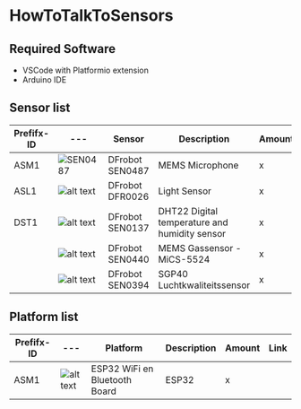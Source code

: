 # HowToTalkToSensors

## Required Software

- VSCode with Platformio extension
- Arduino IDE 

## Sensor list

| Prefifx-ID | --- | Sensor | Description | Amount | Link |
| --- | --- | --- | --- | --- | --- |
| ASM1 | ![SEN0487] | DFrobot SEN0487 | MEMS Microphone | x | https://wiki.dfrobot.com/Fermion_MEMS_Microphone_Sensor_SKU_SEN0487 |
| ASL1 |![alt text](https://www.tinytronics.nl/shop/image/cache/catalog/products_2022/dfrobot-gravity-analog-ambient-light-sensor-1-6000lx-600x600.jpg) | DFrobot DFR0026 | Light Sensor | x | https://wiki.dfrobot.com/DFRobot_Ambient_Light_Sensor_SKU_DFR0026 |
| DST1 | ![alt text](https://www.tinytronics.nl/shop/nl/sensoren/lucht/vochtigheid/dfrobot-gravity-dht22-temperatuur-en-luchtvochtigheidssensor-600x600.jpg) | DFrobot SEN0137 | DHT22 Digital temperature and humidity sensor | x | https://wiki.dfrobot.com/DFRobot_Ambient_Light_Sensor_SKU_DFR0026 |
|  | ![alt text](https://www.tinytronics.nl/shop/nl/sensoren/lucht/gas/dfrobot-fermion-mems-gassensor-mics-5524-600x600.jpg) | DFrobot SEN0440 | MEMS Gassensor - MiCS-5524  | x |  |
|  | ![alt text](https://www.tinytronics.nl/shop/nl/sensoren/lucht/gas/dfrobot-gravity-sgp40-luchtkwaliteitssensor-600x600.jpg) | DFrobot SEN0394 | SGP40 Luchtkwaliteitssensor | x |  |

[SEN0487]: https://www.tinytronics.nl/shop/image/cache/catalog/products/product-003985/dfrobot-fermion-mems-microphone-module-600x600.jpg

## Platform list
| Prefifx-ID | --- | Platform | Description | Amount | Link |
| --- | --- | --- | --- | --- | --- |
| ASM1 | ![alt text](https://www.tinytronics.nl/shop/nl/development-boards/microcontroller-boards/met-wi-fi/esp32-wifi-en-bluetooth-board-cp2102-600x600.jpg)| ESP32 WiFi en Bluetooth Board  | ESP32 | x |  |
